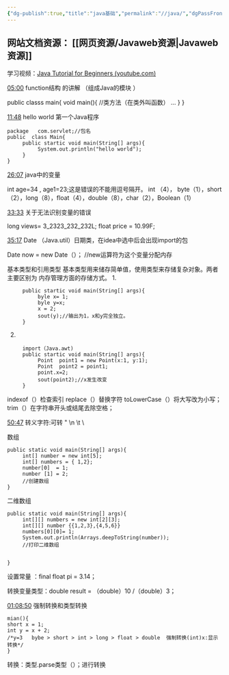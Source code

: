 ```yaml
---
{"dg-publish":true,"title":"java基础","permalink":"//java/","dgPassFrontmatter":true}
---
```



## 网站文档资源： [[网页资源/Javaweb资源\|Javaweb资源]]


学习视频：[Java Tutorial for Beginners (youtube.com)](https://www.youtube.com/watch?v=eIrMbAQSU34&t=826s)

[05:00](https://www.youtube.com/watch?v=eIrMbAQSU34&t=826s#t=300.741763)
function结构 的讲解 （组成Java的模块 ）

public classs main{
    void main(){   //类方法（在类外叫函数）
    ...
    }
}


[11:48](https://www.youtube.com/watch?v=eIrMbAQSU34&t=826s#t=708.220522)
hello world 第一个Java程序

```
package   com.servlet;//包名
public  class Main{
     public startic void main(String[] args){
          System.out.println("hello world");
     }
}

```


[26:07](https://www.youtube.com/watch?v=eIrMbAQSU34&t=826s#t=1567.500017)
java中的变量

 int age=34 ,  age1=23;这是错误的不能用逗号隔开。
  int （4），  byte（1），short（2），long（8），float（4），double（8），char（2），Boolean（1）

[33:33](https://www.youtube.com/watch?v=eIrMbAQSU34&t=826s#t=2013.458265)
  关于无法识别变量的错误
  
  long views= 3_2323_232_232L;
  float price = 10.99F;

[35:17](https://www.youtube.com/watch?v=eIrMbAQSU34&t=826s#t=2117.036129)
Date  （Java.util）日期类，在idea中选中后会出现import的包

Date now  = new  Date（）； //new运算符为这个变量分配内存 

基本类型和引用类型
基本类型用来储存简单值，使用类型来存储复杂对象。两者主要区别为 内存管理方面的存储方式。
1.
```
     public startic void main(String[] args){
          byle x= 1;
          byle y=x;
          x = 2;
          sout(y);//输出为1，x和y完全独立。
     }
```
2.
```
     import（Java.awt)
     public startic void main(String[] args){
          Point  point1 = new Point(x:1, y:1);
          Point  point2 = point1;
          point.x=2;
          sout(point2);//x发生改变
     }
```

indexof（）检查索引
replace（）替换字符
toLowerCase（）将大写改为小写；
trim（）在字符串开头或结尾去除空格；


[50:47](https://www.youtube.com/watch?v=eIrMbAQSU34&t=826s#t=3047.984947)
转义字符\:可转   \"   \n   \t   \\

数组
```
public static void main(String[] args){
     int[] number = new int[5];
     int[] numbers = { 1,2};
     number[0]  = 1;
     number [1] = 2;
     //创建数组
}

```

二维数组

```
public static void main(String[] args){
     int[][] numbers = new int[2][3];
     int[][] number {{1,2,3},{4,5,6}}
     numbers[0][0]= 1;
     System.out.println(Arrays.deepToString(number));
     //打印二维数组
     

}
```

设置常量  ：final float  pi = 3.14；

转换变量类型：double result = （double）10 /（double）3；



[01:08:50](https://www.youtube.com/watch?v=eIrMbAQSU34&t=826s#t=4130.377939)
强制转换和类型转换


```
mian(){
short x = 1;
int y = x + 2;
/*y=3   bybe > short > int > long > float > double  强制转换(int)x:显示转换*/
}
```

转换：类型.parse类型（）；进行转换

